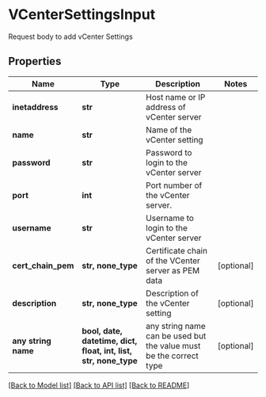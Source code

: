 # VCenterSettingsInput

Request body to add vCenter Settings

## Properties
Name | Type | Description | Notes
------------ | ------------- | ------------- | -------------
**inetaddress** | **str** | Host name or IP address of vCenter server | 
**name** | **str** | Name of the vCenter setting | 
**password** | **str** | Password to login to the vCenter server | 
**port** | **int** | Port number of the vCenter server. | 
**username** | **str** | Username to login to the vCenter server | 
**cert_chain_pem** | **str, none_type** | Certificate chain of the VCenter server as PEM data | [optional] 
**description** | **str, none_type** | Description of the vCenter setting | [optional] 
**any string name** | **bool, date, datetime, dict, float, int, list, str, none_type** | any string name can be used but the value must be the correct type | [optional]

[[Back to Model list]](../README.md#documentation-for-models) [[Back to API list]](../README.md#documentation-for-api-endpoints) [[Back to README]](../README.md)


